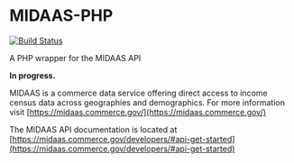 # MIDAAS-PHP

[![Build Status](https://travis-ci.org/madmanlear/MIDAAS-PHP.svg?branch=master)](https://travis-ci.org/madmanlear/MIDAAS-PHP)

A PHP wrapper for the MIDAAS API

**In progress.**

MIDAAS is a commerce data service offering direct access to income census data across geographies and demographics. For more information visit [https://midaas.commerce.gov/](https://midaas.commerce.gov/)

The MIDAAS API documentation is located at [https://midaas.commerce.gov/developers/#api-get-started](https://midaas.commerce.gov/developers/#api-get-started)